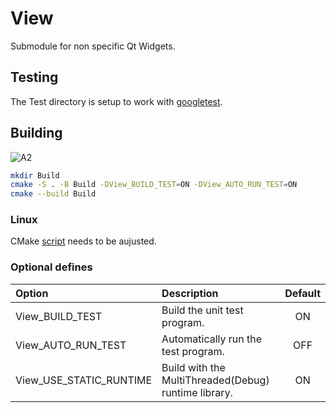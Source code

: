 # View

Submodule for non specific Qt Widgets.

## Testing

The Test directory is setup to work with [googletest](https://github.com/google/googletest).

## Building

![A2](https://github.com/chcly/Module.View/actions/workflows/build-windows.yml/badge.svg)

```sh
mkdir Build
cmake -S . -B Build -DView_BUILD_TEST=ON -DView_AUTO_RUN_TEST=ON
cmake --build Build
```

### Linux

CMake [script](https://github.com/chcly/CMakeModules/blob/master/ConfigureQt.cmake#L2) needs to be aujusted. 

### Optional defines

| Option                  | Description                                          | Default |
| :---------------------- | :--------------------------------------------------- | :-----: |
| View_BUILD_TEST         | Build the unit test program.                         |   ON    |
| View_AUTO_RUN_TEST      | Automatically run the test program.                  |   OFF   |
| View_USE_STATIC_RUNTIME | Build with the MultiThreaded(Debug) runtime library. |   ON    |
